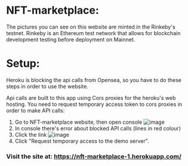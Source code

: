 # NFT-marketplace:

The pictures you can see on this website are minted in the Rinkeby's testnet. 
Rinkeby is an Ethereum test network that allows for blockchain development testing before deployment on Mainnet.

# Setup:

Heroku is blocking the api calls from Opensea, so you have to do these steps in order to use the website.

Api calls are built to this app using Cors proxies for the heroku's web hosting. You need to request temporary access token to cors proxies in order to make API calls:


1. Go to NFT-marketplace website, then open console
![image](https://user-images.githubusercontent.com/86682573/150862475-2dcb507d-cfcc-4ae1-81c0-41868aa6f527.png)
2. In console there's error about blocked API calls (lines in red colour)
3. Click the link
![image](https://user-images.githubusercontent.com/86682573/150862044-f1fe617e-f46a-44a1-b958-47212b20e606.png)
4. Click "Request temporary access to the demo server".

### Visit the site at: https://nft-marketplace-1.herokuapp.com/

